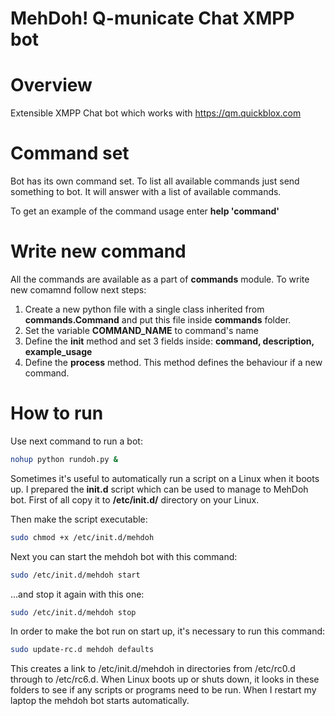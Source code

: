 MehDoh! Q-municate Chat XMPP bot
===============

# Overview
Extensible XMPP Chat bot which works with https://qm.quickblox.com 

# Command set
Bot has its own command set. To list all available commands just send something to bot. It will answer with a list of available commands.

To get an example of the command usage enter  **help 'command'**

# Write new command
All the commands are available as a part of **commands** module.
To write new comamnd follow next steps:

1. Create a new python file with a single class inherited from **commands.Command** and put this file inside **commands** folder.
2. Set the variable **__COMMAND_NAME__** to command's name
3. Define the **__init__** method and set 3 fields inside: **command, description, example_usage**
4. Define the **process** method. This method defines the behaviour if a new command. 

# How to run
Use next command to run a bot:
```bash
nohup python rundoh.py &
```

Sometimes it's useful to automatically run a script on a Linux when it boots up.
I prepared the **init.d** script which can be used to manage to MehDoh bot.
First of all copy it to **/etc/init.d/** directory on your Linux.

Then make the script executable:
```bash
sudo chmod +x /etc/init.d/mehdoh
```

Next you can start the mehdoh bot with this command:
```bash
sudo /etc/init.d/mehdoh start
```

...and stop it again with this one:
```bash
sudo /etc/init.d/mehdoh stop
```

In order to make the bot run on start up, it's necessary to run this command:
```bash
sudo update-rc.d mehdoh defaults
```

This creates a link to /etc/init.d/mehdoh in directories from /etc/rc0.d through to /etc/rc6.d. When Linux boots up or shuts down, it looks in these folders to see if any scripts or programs need to be run. When I restart my laptop the mehdoh bot starts automatically.
